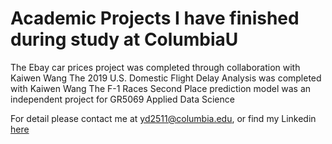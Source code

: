 # Academic Projects I have finished during study at ColumbiaU

The Ebay car prices project was completed through collaboration with Kaiwen Wang
The 2019 U.S. Domestic Flight Delay Analysis was completed with Kaiwen Wang
The F-1 Races Second Place prediction model was an independent project for GR5069 Applied Data Science

For detail please contact me at yd2511@columbia.edu, or find my Linkedin [here](https://www.linkedin.com/in/yuhuading/)
